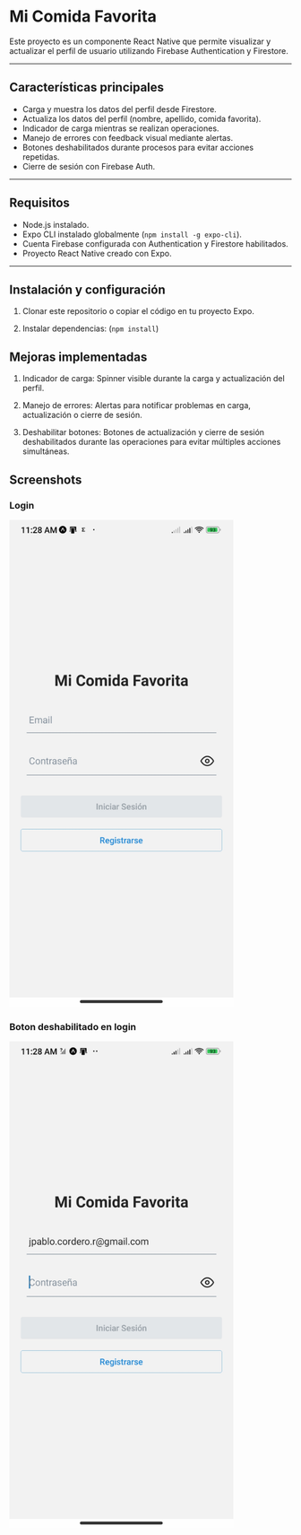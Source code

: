 # Mi Comida Favorita

Este proyecto es un componente React Native que permite visualizar y actualizar el perfil de usuario utilizando Firebase Authentication y Firestore.

---

## Características principales

- Carga y muestra los datos del perfil desde Firestore.
- Actualiza los datos del perfil (nombre, apellido, comida favorita).
- Indicador de carga mientras se realizan operaciones.
- Manejo de errores con feedback visual mediante alertas.
- Botones deshabilitados durante procesos para evitar acciones repetidas.
- Cierre de sesión con Firebase Auth.

---

## Requisitos

- Node.js instalado.
- Expo CLI instalado globalmente (`npm install -g expo-cli`).
- Cuenta Firebase configurada con Authentication y Firestore habilitados.
- Proyecto React Native creado con Expo.

---

## Instalación y configuración

1. Clonar este repositorio o copiar el código en tu proyecto Expo.

2. Instalar dependencias:  (`npm install`)

## Mejoras implementadas

1. Indicador de carga: Spinner visible durante la carga y actualización del perfil.

2. Manejo de errores: Alertas para notificar problemas en carga, actualización o cierre de sesión.

3. Deshabilitar botones: Botones de actualización y cierre de sesión deshabilitados durante las operaciones para evitar múltiples acciones simultáneas.

## Screenshots

### Login

<img src="./assets/login.jpg" alt="Login" width="400"/>

### Boton deshabilitado en login

<img src="./assets/login1.jpg" alt="Login" width="400"/>

